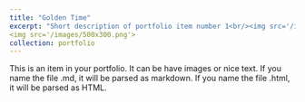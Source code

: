 ```yaml
---
title: "Golden Time"
excerpt: "Short description of portfolio item number 1<br/><img src='/images/500x300.png'>"
<img src='/images/500x300.png'>
collection: portfolio
---
```


This is an item in your portfolio. It can be have images or nice text. If you name the file .md, it will be parsed as markdown. If you name the file .html, it will be parsed as HTML. 
